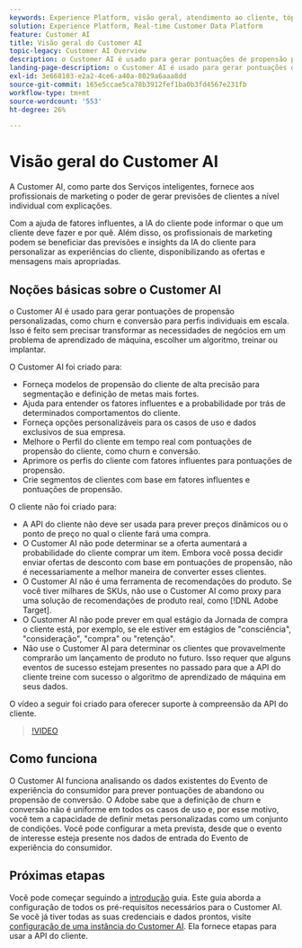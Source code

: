 ```yaml
---
keywords: Experience Platform, visão geral, atendimento ao cliente, tópicos populares, visão geral do atendimento ao cliente
solution: Experience Platform, Real-time Customer Data Platform
feature: Customer AI
title: Visão geral do Customer AI
topic-legacy: Customer AI Overview
description: o Customer AI é usado para gerar pontuações de propensão personalizadas, como churn e conversão para perfis individuais em escala. Isso é feito sem precisar transformar as necessidades de negócios em um problema de aprendizado de máquina, escolher um algoritmo, treinar ou implantar.
landing-page-description: o Customer AI é usado para gerar pontuações de propensão personalizadas, como churn e conversão para perfis individuais em escala.
exl-id: 3e668103-e2a2-4ce6-a40a-8029a6aaa8dd
source-git-commit: 165e5ccae5ca78b3912fef1ba0b3fd4567e231fb
workflow-type: tm+mt
source-wordcount: '553'
ht-degree: 26%

---
```



# Visão geral do Customer AI

A Customer AI, como parte dos Serviços inteligentes, fornece aos profissionais de marketing o poder de gerar previsões de clientes a nível individual com explicações.

Com a ajuda de fatores influentes, a IA do cliente pode informar o que um cliente deve fazer e por quê. Além disso, os profissionais de marketing podem se beneficiar das previsões e insights da IA do cliente para personalizar as experiências do cliente, disponibilizando as ofertas e mensagens mais apropriadas.

## Noções básicas sobre o Customer AI

o Customer AI é usado para gerar pontuações de propensão personalizadas, como churn e conversão para perfis individuais em escala. Isso é feito sem precisar transformar as necessidades de negócios em um problema de aprendizado de máquina, escolher um algoritmo, treinar ou implantar.

O Customer AI foi criado para:

- Forneça modelos de propensão do cliente de alta precisão para segmentação e definição de metas mais fortes.
- Ajuda para entender os fatores influentes e a probabilidade por trás de determinados comportamentos do cliente.
- Forneça opções personalizáveis para os casos de uso e dados exclusivos de sua empresa.
- Melhore o Perfil do cliente em tempo real com pontuações de propensão do cliente, como churn e conversão.
- Aprimore os perfis do cliente com fatores influentes para pontuações de propensão.
- Crie segmentos de clientes com base em fatores influentes e pontuações de propensão.

O cliente não foi criado para:

- A API do cliente não deve ser usada para prever preços dinâmicos ou o ponto de preço no qual o cliente fará uma compra.
- O Customer AI não pode determinar se a oferta aumentará a probabilidade do cliente comprar um item. Embora você possa decidir enviar ofertas de desconto com base em pontuações de propensão, não é necessariamente a melhor maneira de converter esses clientes.
- O Customer AI não é uma ferramenta de recomendações do produto. Se você tiver milhares de SKUs, não use o Customer AI como proxy para uma solução de recomendações de produto real, como [!DNL Adobe Target].
- O Customer AI não pode prever em qual estágio da Jornada de compra o cliente está, por exemplo, se ele estiver em estágios de &quot;consciência&quot;, &quot;consideração&quot;, &quot;compra&quot; ou &quot;retenção&quot;.
- Não use o Customer AI para determinar os clientes que provavelmente comprarão um lançamento de produto no futuro. Isso requer que alguns eventos de sucesso estejam presentes no passado para que a API do cliente treine com sucesso o algoritmo de aprendizado de máquina em seus dados.

O vídeo a seguir foi criado para oferecer suporte à compreensão da API do cliente.

>[!VIDEO](https://video.tv.adobe.com/v/32664?learn=on&quality=12)

## Como funciona

O Customer AI funciona analisando os dados existentes do Evento de experiência do consumidor para prever pontuações de abandono ou propensão de conversão. O Adobe sabe que a definição de churn e conversão não é uniforme em todos os casos de uso e, por esse motivo, você tem a capacidade de definir metas personalizadas como um conjunto de condições. Você pode configurar a meta prevista, desde que o evento de interesse esteja presente nos dados de entrada do Evento de experiência do consumidor.

## Próximas etapas

Você pode começar seguindo a [introdução](./getting-started.md) guia. Este guia aborda a configuração de todos os pré-requisitos necessários para o Customer AI. Se você já tiver todas as suas credenciais e dados prontos, visite  [configuração de uma instância do Customer AI](./user-guide/configure.md). Ela fornece etapas para usar a API do cliente.
